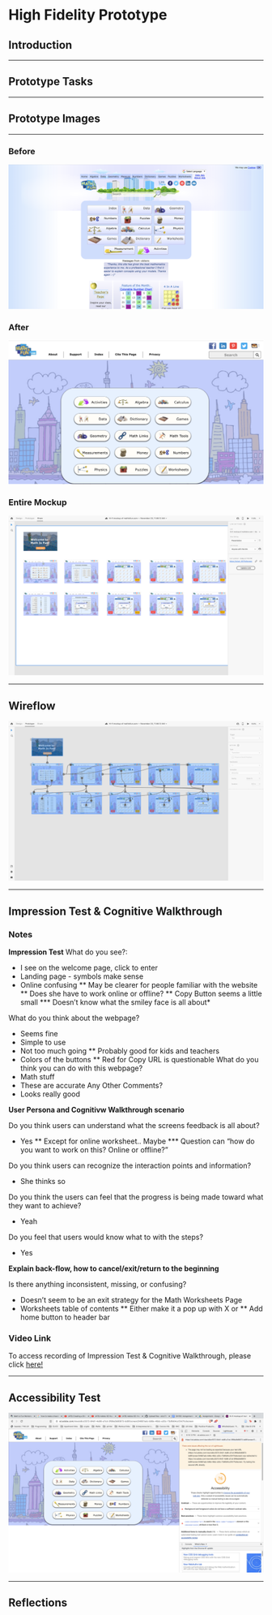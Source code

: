 # High Fidelity Prototype
## Introduction

----
## Prototype Tasks

----
## Prototype Images

----
### Before
<img src="./mathisfun.png">

### After
<img src="./Updated_mathisfun.com.png">

### Entire Mockup
<img src="./Hi-Fi_Full Mockup.png">

----
## Wireflow
<img src="./Hi-Fi_Wireflow.png">

----
## Impression Test & Cognitive Walkthrough
### Notes
**Impression Test**
What do you see?:
* I see on the welcome page, click to enter
* Landing page - symbols make sense
* Online confusing
    ** May be clearer for people familiar with the website
    ** Does she have to work online or offline?
    ** Copy Button seems a little small
        *** Doesn’t know what the smiley face is all about*

What do you think about the webpage?
* Seems fine
* Simple to use
* Not too much going
    ** Probably good for kids and teachers
* Colors of the buttons
    ** Red for Copy URL is questionable
What do you think you can do with this webpage?
*  Math stuff
* These are accurate
Any Other Comments?
*  Looks really good

**User Persona and Cognitivw Walkthrough scenario**

Do you think users can understand what the screens feedback is all about?
* Yes
    ** Except for online worksheet.. Maybe
        *** Question can “how do you want to work on this? Online or offline?”

Do you think users can recognize the interaction points and information?
* She thinks so

Do you think the users can feel that the progress is being made toward what they want to achieve?
* Yeah

Do you feel that users would know what to with the steps?
* Yes

**Explain back-flow, how to cancel/exit/return to the beginning**

Is there anything inconsistent, missing, or confusing? 
* Doesn’t seem to be an exit strategy for the Math Worksheets Page
* Worksheets table of contents
    ** Either make it a pop up with X or
    ** Add home button to header bar

### Video Link
To access recording of Impression Test & Cognitive Walkthrough, please click [here!](https://drive.google.com/drive/folders/1lShCC0MU6rbITE1A-qcLzI5bl4JzJdXA?usp=sharing)

----
## Accessibility Test
<img src="./Accessibility.png">

----
## Reflections
